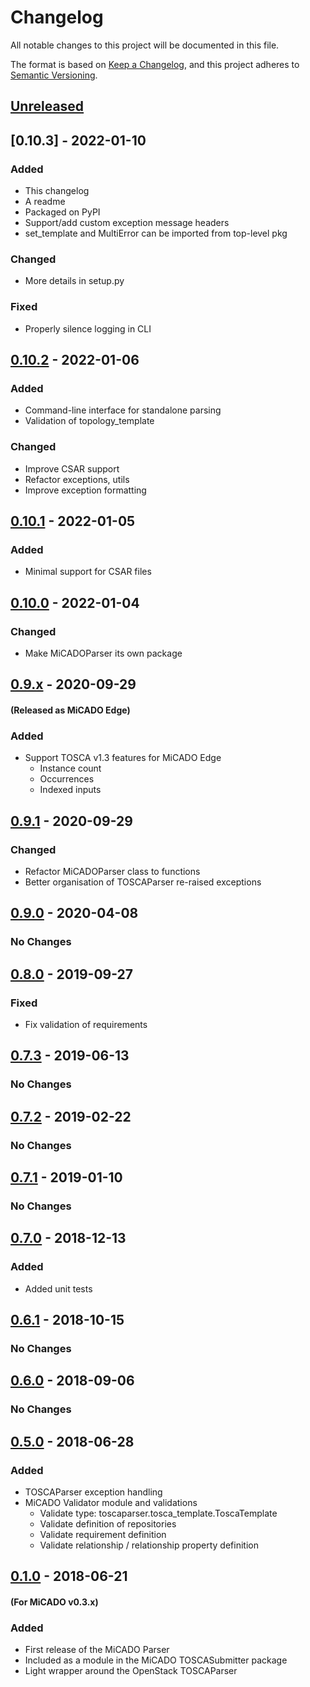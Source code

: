 # Changelog
All notable changes to this project will be documented in this file.

The format is based on [Keep a Changelog](https://keepachangelog.com/en/1.0.0/),
and this project adheres to [Semantic Versioning](https://semver.org/spec/v2.0.0.html).

## [Unreleased]


## [0.10.3] - 2022-01-10
### Added
- This changelog
- A readme
- Packaged on PyPI
- Support/add custom exception message headers
- set_template and MultiError can be imported from top-level pkg

### Changed
- More details in setup.py

### Fixed
- Properly silence logging in CLI

## [0.10.2] - 2022-01-06
### Added
- Command-line interface for standalone parsing
- Validation of topology_template

### Changed
- Improve CSAR support
- Refactor exceptions, utils
- Improve exception formatting

## [0.10.1] - 2022-01-05
### Added
- Minimal support for CSAR files

## [0.10.0] - 2022-01-04
### Changed
- Make MiCADOParser its own package

## [0.9.x] - 2020-09-29
#### (Released as MiCADO Edge)
### Added
- Support TOSCA v1.3 features for MiCADO Edge
  - Instance count
  - Occurrences
  - Indexed inputs

## [0.9.1] - 2020-09-29
### Changed
- Refactor MiCADOParser class to functions
- Better organisation of TOSCAParser re-raised exceptions

## [0.9.0] - 2020-04-08
### No Changes

## [0.8.0] - 2019-09-27
### Fixed
- Fix validation of requirements

## [0.7.3] - 2019-06-13
### No Changes

## [0.7.2] - 2019-02-22
### No Changes

## [0.7.1] - 2019-01-10
### No Changes

## [0.7.0] - 2018-12-13
### Added
- Added unit tests

## [0.6.1] - 2018-10-15
### No Changes

## [0.6.0] - 2018-09-06
### No Changes

## [0.5.0] - 2018-06-28
### Added
- TOSCAParser exception handling
- MiCADO Validator module and validations
  - Validate type: toscaparser.tosca_template.ToscaTemplate
  - Validate definition of repositories
  - Validate requirement definition
  - Validate relationship / relationship property definition
## [0.1.0] - 2018-06-21
#### (For MiCADO v0.3.x)
### Added
- First release of the MiCADO Parser
- Included as a module in the MiCADO TOSCASubmitter package
- Light wrapper around the OpenStack TOSCAParser

[Unreleased]: https://github.com/micado-scale/micado-parser/compare/v0.10.2...HEAD
[0.10.2]: https://github.com/micado-scale/micado-parser/compare/v0.10.1...v0.10.2
[0.10.1]: https://github.com/micado-scale/micado-parser/compare/v0.10.0...v0.10.1
[0.10.0]: https://github.com/micado-scale/micado-parser/releases/tag/v0.10.0
[0.9.x]: https://github.com/micado-scale/component_submitter/tree/edge
[0.9.1]: https://github.com/micado-scale/component_submitter/tree/v0.9.1
[0.9.0]: https://github.com/micado-scale/component_submitter/tree/v0.9.0
[0.8.0]: https://github.com/micado-scale/component_submitter/tree/v0.8.0
[0.7.3]: https://github.com/micado-scale/component_submitter/tree/v0.7.3
[0.7.2]: https://github.com/micado-scale/component_submitter/tree/v0.7.2
[0.7.1]: https://github.com/micado-scale/component_submitter/tree/v0.7.1
[0.7.0]: https://github.com/micado-scale/component_submitter/tree/v0.7.0
[0.6.1]: https://github.com/micado-scale/component_submitter/tree/v0.6.1
[0.6.0]: https://github.com/micado-scale/component_submitter/tree/v0.6.0
[0.5.0]: https://github.com/micado-scale/component_submitter/tree/v0.5.0
[0.1.0]: https://github.com/micado-scale/component_submitter/blob/v.0.1.x-sofia_stable/micado_parser.py